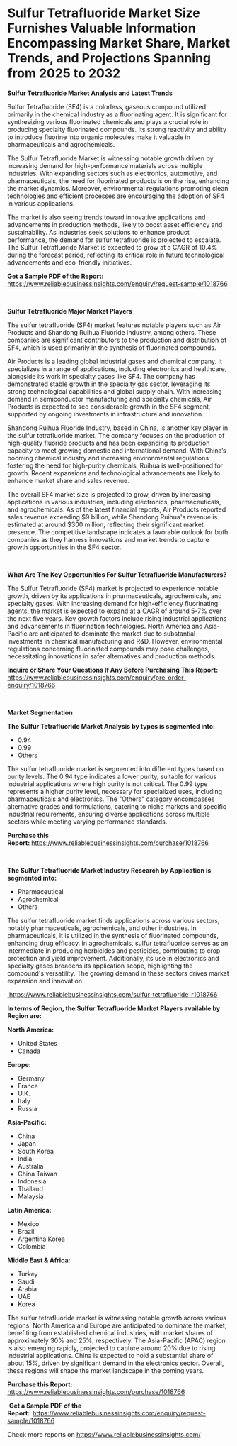 <p><h1>Sulfur Tetrafluoride Market Size Furnishes Valuable Information Encompassing Market Share, Market Trends, and Projections Spanning from 2025 to 2032</h1></p><p><strong>Sulfur Tetrafluoride Market Analysis and Latest Trends</strong></p>
<p><p>Sulfur Tetrafluoride (SF4) is a colorless, gaseous compound utilized primarily in the chemical industry as a fluorinating agent. It is significant for synthesizing various fluorinated chemicals and plays a crucial role in producing specialty fluorinated compounds. Its strong reactivity and ability to introduce fluorine into organic molecules make it valuable in pharmaceuticals and agrochemicals.</p><p>The Sulfur Tetrafluoride Market is witnessing notable growth driven by increasing demand for high-performance materials across multiple industries. With expanding sectors such as electronics, automotive, and pharmaceuticals, the need for fluorinated products is on the rise, enhancing the market dynamics. Moreover, environmental regulations promoting clean technologies and efficient processes are encouraging the adoption of SF4 in various applications.</p><p>The market is also seeing trends toward innovative applications and advancements in production methods, likely to boost asset efficiency and sustainability. As industries seek solutions to enhance product performance, the demand for sulfur tetrafluoride is projected to escalate. The Sulfur Tetrafluoride Market is expected to grow at a CAGR of 10.4% during the forecast period, reflecting its critical role in future technological advancements and eco-friendly initiatives.</p></p>
<p><strong>Get a Sample PDF of the Report:&nbsp;</strong> <a href="https://www.reliablebusinessinsights.com/enquiry/request-sample/1018766?utm_campaign=39&utm_medium=2&utm_source=Github&utm_content=ia&utm_term=30012025&utm_id=sulfur-tetrafluoride">https://www.reliablebusinessinsights.com/enquiry/request-sample/1018766</a></p>
<p>&nbsp;</p>
<p><strong>Sulfur Tetrafluoride Major Market Players</strong></p>
<p><p>The sulfur tetrafluoride (SF4) market features notable players such as Air Products and Shandong Ruihua Fluoride Industry, among others. These companies are significant contributors to the production and distribution of SF4, which is used primarily in the synthesis of fluorinated compounds.</p><p>Air Products is a leading global industrial gases and chemical company. It specializes in a range of applications, including electronics and healthcare, alongside its work in specialty gases like SF4. The company has demonstrated stable growth in the specialty gas sector, leveraging its strong technological capabilities and global supply chain. With increasing demand in semiconductor manufacturing and specialty chemicals, Air Products is expected to see considerable growth in the SF4 segment, supported by ongoing investments in infrastructure and innovation.</p><p>Shandong Ruihua Fluoride Industry, based in China, is another key player in the sulfur tetrafluoride market. The company focuses on the production of high-quality fluoride products and has been expanding its production capacity to meet growing domestic and international demand. With China’s booming chemical industry and increasing environmental regulations fostering the need for high-purity chemicals, Ruihua is well-positioned for growth. Recent expansions and technological advancements are likely to enhance market share and sales revenue.</p><p>The overall SF4 market size is projected to grow, driven by increasing applications in various industries, including electronics, pharmaceuticals, and agrochemicals. As of the latest financial reports, Air Products reported sales revenue exceeding $9 billion, while Shandong Ruihua's revenue is estimated at around $300 million, reflecting their significant market presence. The competitive landscape indicates a favorable outlook for both companies as they harness innovations and market trends to capture growth opportunities in the SF4 sector.</p></p>
<p>&nbsp;</p>
<p><strong>What Are The Key Opportunities For Sulfur Tetrafluoride Manufacturers?</strong></p>
<p><p>The Sulfur Tetrafluoride (SF4) market is projected to experience notable growth, driven by its applications in pharmaceuticals, agrochemicals, and specialty gases. With increasing demand for high-efficiency fluorinating agents, the market is expected to expand at a CAGR of around 5-7% over the next five years. Key growth factors include rising industrial applications and advancements in fluorination technologies. North America and Asia-Pacific are anticipated to dominate the market due to substantial investments in chemical manufacturing and R&D. However, environmental regulations concerning fluorinated compounds may pose challenges, necessitating innovations in safer alternatives and production methods.</p></p>
<p><strong>Inquire or Share Your Questions If Any Before Purchasing This Report:</strong> <a href="https://www.reliablebusinessinsights.com/enquiry/pre-order-enquiry/1018766?utm_campaign=39&utm_medium=2&utm_source=Github&utm_content=ia&utm_term=30012025&utm_id=sulfur-tetrafluoride">https://www.reliablebusinessinsights.com/enquiry/pre-order-enquiry/1018766</a></p>
<p>&nbsp;</p>
<p><strong>Market Segmentation</strong></p>
<p><strong>The Sulfur Tetrafluoride Market Analysis by types is segmented into:</strong></p>
<p><ul><li>0.94</li><li>0.99</li><li>Others</li></ul></p>
<p><p>The sulfur tetrafluoride market is segmented into different types based on purity levels. The 0.94 type indicates a lower purity, suitable for various industrial applications where high purity is not critical. The 0.99 type represents a higher purity level, necessary for specialized uses, including pharmaceuticals and electronics. The "Others" category encompasses alternative grades and formulations, catering to niche markets and specific industrial requirements, ensuring diverse applications across multiple sectors while meeting varying performance standards.</p></p>
<p><strong>Purchase this Report:&nbsp;</strong><a href="https://www.reliablebusinessinsights.com/purchase/1018766?utm_campaign=39&utm_medium=2&utm_source=Github&utm_content=ia&utm_term=30012025&utm_id=sulfur-tetrafluoride">https://www.reliablebusinessinsights.com/purchase/1018766</a></p>
<p>&nbsp;</p>
<p><strong>The Sulfur Tetrafluoride Market Industry Research by Application is segmented into:</strong></p>
<p><ul><li>Pharmaceutical</li><li>Agrochemical</li><li>Others</li></ul></p>
<p><p>The sulfur tetrafluoride market finds applications across various sectors, notably pharmaceuticals, agrochemicals, and other industries. In pharmaceuticals, it is utilized in the synthesis of fluorinated compounds, enhancing drug efficacy. In agrochemicals, sulfur tetrafluoride serves as an intermediate in producing herbicides and pesticides, contributing to crop protection and yield improvement. Additionally, its use in electronics and specialty gases broadens its application scope, highlighting the compound's versatility. The growing demand in these sectors drives market expansion and innovation.</p></p>
<p><a href="https://www.reliablebusinessinsights.com/sulfur-tetrafluoride-r1018766?utm_campaign=39&utm_medium=2&utm_source=Github&utm_content=ia&utm_term=30012025&utm_id=sulfur-tetrafluoride">&nbsp;https://www.reliablebusinessinsights.com/sulfur-tetrafluoride-r1018766</a></p>
<p><strong>In terms of Region, the Sulfur Tetrafluoride Market Players available by Region are:</strong></p>
<p>
    <p> <strong> North America: </strong>
        <ul>
            <li>United States</li>
            <li>Canada</li>
        </ul>
        </p> 
    <p> <strong> Europe: </strong>
        <ul>
            <li>Germany</li>
            <li>France</li>
            <li>U.K.</li>
            <li>Italy</li>
            <li>Russia</li>
        </ul>
        </p> 
    <p> <strong> Asia-Pacific: </strong>
        <ul>
            <li>China</li>
            <li>Japan</li>
            <li>South Korea</li>
            <li>India</li>
            <li>Australia</li>
            <li>China Taiwan</li>
            <li>Indonesia</li>
            <li>Thailand</li>
            <li>Malaysia</li>
        </ul>
        </p> 
    <p> <strong> Latin America: </strong>
        <ul>
            <li>Mexico</li>
            <li>Brazil</li>
            <li>Argentina Korea</li>
            <li>Colombia</li>
        </ul>
        </p> 
    <p> <strong> Middle East & Africa: </strong>
        <ul>
            <li>Turkey</li>
            <li>Saudi</li>
            <li>Arabia</li>
            <li>UAE</li>
            <li>Korea</li>
        </ul>
    </p>
    </p>
<p><p>The sulfur tetrafluoride market is witnessing notable growth across various regions. North America and Europe are anticipated to dominate the market, benefiting from established chemical industries, with market shares of approximately 30% and 25%, respectively. The Asia-Pacific (APAC) region is also emerging rapidly, projected to capture around 20% due to rising industrial applications. China is expected to hold a substantial share of about 15%, driven by significant demand in the electronics sector. Overall, these regions will shape the market landscape in the coming years.</p></p>
<p><strong>Purchase this Report: </strong><a href="https://www.reliablebusinessinsights.com/purchase/1018766?utm_campaign=39&utm_medium=2&utm_source=Github&utm_content=ia&utm_term=30012025&utm_id=sulfur-tetrafluoride">https://www.reliablebusinessinsights.com/purchase/1018766</a></p>
<p>&nbsp;<strong>Get a Sample PDF of the Report:&nbsp;&nbsp;</strong><a href="https://www.reliablebusinessinsights.com/enquiry/request-sample/1018766?utm_campaign=39&utm_medium=2&utm_source=Github&utm_content=ia&utm_term=30012025&utm_id=sulfur-tetrafluoride">https://www.reliablebusinessinsights.com/enquiry/request-sample/1018766</a></p>
<p><strong></strong></p>
<p>Check more reports on <a href="https://www.reliablebusinessinsights.com/?utm_campaign=39&utm_medium=2&utm_source=Github&utm_content=ia&utm_term=30012025&utm_id=sulfur-tetrafluoride">https://www.reliablebusinessinsights.com/</a></p>